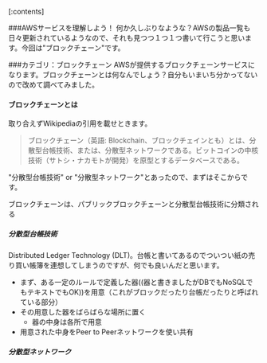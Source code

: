 [:contents]

###AWSサービスを理解しよう！
何か久しぶりなような？AWSの製品一覧も日々更新されているようなので、それも見つつ１つ１つ書いて行こうと思います。今回は"ブロックチェーン"です。

###カテゴリ：ブロックチェーン
AWSが提供するブロックチェーンサービスになります。ブロックチェーンとは何なんでしょう？自分もいまいち分かってないので改めて調べてみました。

#### ブロックチェーンとは
取り合えずWikipediaの引用を載せときます。
> ブロックチェーン（英語: Blockchain、ブロックチェインとも）とは、分散型台帳技術、または、分散型ネットワークである。ビットコインの中核技術（サトシ・ナカモトが開発）を原型とするデータベースである。

"分散型台帳技術" or "分散型ネットワーク"とあったので、まずはそこからです。

ブロックチェーンは、パブリックブロックチェーンと分散型台帳技術に分類される

##### 分散型台帳技術
Distributed Ledger Technology (DLT)。台帳と書いてあるのでついつい紙の売り買い帳簿を連想してしまうのですが、何でも良いんだと思います。

- まず、ある一定のルールで定義した器((器と書きましたがDBでもNoSQLでもテキストでもOK))を用意（これがブロックだったり台帳だったりと呼ばれている部分） 
- その用意した器をばらばらな場所に置く
    - 器の中身は各所で用意
-  用意された中身をPeer to Peerネットワークを使い共有



##### 分散型ネットワーク

